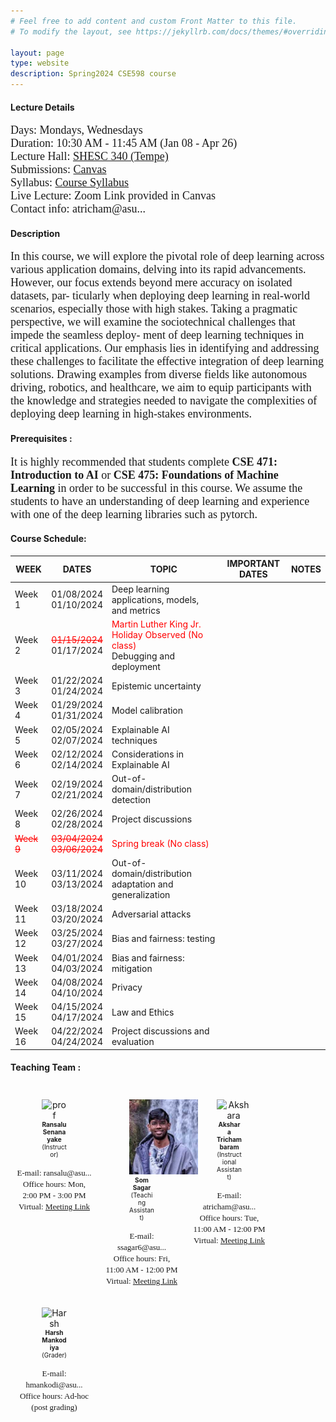 ```yaml
---
# Feel free to add content and custom Front Matter to this file.
# To modify the layout, see https://jekyllrb.com/docs/themes/#overriding-theme-defaults

layout: page
type: website
description: Spring2024 CSE598 course
---
```

#### Lecture Details 
<font size='4' face='Times New Roman'>Days: Mondays, Wednesdays<br>
Duration: 10:30 AM - 11:45 AM (Jan 08 - Apr 26)<br>
Lecture Hall: <a href='https://www.asu.edu/map/interactive/?psCode=SHESC' target='_blank'>SHESC 340 (Tempe)</a><br>
Submissions: <a href='https://canvas.asu.edu/courses/177191' target='_blank'>Canvas</a>
  <br>
Syllabus: <a href='https://canvas.asu.edu/courses/177191/files/folder/Syllabus' target='_blank'>Course Syllabus</a> <br>
Live Lecture: Zoom Link provided in Canvas <br>
Contact info: atricham@asu...
 </font>
  <br>
#### Description
<font size='4' face='Times New Roman'>In this course, we will explore the pivotal role of deep learning across various application domains, delving into its rapid advancements. However, our focus extends beyond mere accuracy on isolated datasets, par-
ticularly when deploying deep learning in real-world scenarios, especially those with high stakes. Taking
a pragmatic perspective, we will examine the sociotechnical challenges that impede the seamless deploy-
ment of deep learning techniques in critical applications. Our emphasis lies in identifying and addressing
these challenges to facilitate the effective integration of deep learning solutions. Drawing examples from
diverse fields like autonomous driving, robotics, and healthcare, we aim to equip participants with the
knowledge and strategies needed to navigate the complexities of deploying deep learning in high-stakes
environments. </font>
 <br>
#### Prerequisites : 
<font size='4' face='Times New Roman'>It is highly recommended that students complete <b>CSE 471: Introduction to AI </b> or <b>CSE 475: Foundations of Machine Learning </b> in order to be successful in this course. We assume the students to have an understanding of deep learning and experience with one of the deep learning libraries such as pytorch.</font>
 <br>
#### Course Schedule: 

| WEEK   | DATES |TOPIC                                  | IMPORTANT DATES | NOTES |
|----------|------|------------------------------------------|-----------|-------|
|Week 1| 01/08/2024 <br> 01/10/2024 | Deep learning applications, models, and metrics               |           |   |
|Week 2| <span style="color:red; text-decoration:line-through;">01/15/2024</span><br>01/17/2024 | <span style="color:red;">Martin Luther King Jr. Holiday Observed (No class)</span> <br> Debugging and deployment |           | |
|Week 3| 01/22/2024 <br>01/24/2024 | Epistemic uncertainty |         |      |
|Week 4| 01/29/2024 <br>01/31/2024 | Model calibration|  | |
|Week 5| 02/05/2024 <br> 02/07/2024 | Explainable AI techniques |           |  |
|Week 6| 02/12/2024 <br> 02/14/2024 |Considerations in Explainable AI  |    |   |
|Week 7| 02/19/2024 <br>02/21/2024 | Out-of-domain/distribution detection |     | |
|Week 8| 02/26/2024 <br>02/28/2024 | Project discussions |           |   |
|<span style="color:red; text-decoration:line-through;">Week 9</span>| <span style="color:red; text-decoration:line-through;">03/04/2024<br> 03/06/2024</span> |<span style="color:red;">Spring break (No class)</span> | | |
|Week 10| 03/11/2024 <br> 03/13/2024 | Out-of-domain/distribution adaptation and generalization  |           |    |
|Week 11| 03/18/2024 <br> 03/20/2024 | Adversarial attacks             |       |       |
|Week 12| 03/25/2024 <br> 03/27/2024 | Bias and fairness: testing  |           |       |
|Week 13| 04/01/2024 <br> 04/03/2024 | Bias and fairness: mitigation  |           |       |
|Week 14| 04/08/2024 <br> 04/10/2024 | Privacy |        |       |
|Week 15| 04/15/2024 <br> 04/17/2024 |Law and Ethics |  |       |
|Week 16| 04/22/2024 <br>  04/24/2024 | Project discussions and evaluation |   |      |






#### Teaching Team : <br>

<style>
  .person {
    padding: 10px;
    text-align: center;
    max-width: 120px; /* Adjust as needed */
  }
  
  .person img {
    max-width: 120px;
    max-height: 120px;
  }

  .person figcaption {
    font-size: 10px; /* Adjust the font size as needed */
  }
</style>

<div style="display: flex; flex-wrap: wrap;">
  <div class="person">
    <figure class="img-container">
      <img src="images/prof.jpeg" alt="prof">
      <figcaption><b>Ransalu Senanayake</b><br>(Instructor)</figcaption>
    </figure>
    <font size='2' face='Times New Roman'>
      E-mail: ransalu@asu...<br>
      Office hours: Mon, 2:00 PM - 3:00 PM<br>
      Virtual: <a href='https://asu.zoom.us/j/86384420994' target='_blank'>Meeting Link</a><br>
    </font>
  </div>

  <div class="person">
    <figure class="img-container">
      <img src="images/som.jpg" alt="Som Sagar">
      <figcaption><b>Som Sagar</b><br>(Teaching Assistant)</figcaption>
    </figure>
    <font size='2' face='Times New Roman'>
      E-mail: ssagar6@asu...<br>
      Office hours: Fri, 11:00 AM - 12:00 PM<br>
      Virtual: <a href='https://asu.zoom.us/j/2626337917' target='_blank'>Meeting Link</a><br>
    </font>
  </div>

  <div class="person">
    <figure class="img-container">
      <img src="images/akshara.jpeg" alt="Akshara">
      <figcaption><b>Akshara Trichambaram</b><br>(Instructional Assistant)</figcaption>
    </figure>
    <font size='2' face='Times New Roman'>
      E-mail: atricham@asu...<br>
      Office hours: Tue, 11:00 AM - 12:00 PM<br>
      Virtual: <a href='https://asu.zoom.us/j/83219364396' target='_blank'>Meeting Link</a><br>
    </font>
  </div>


  <div class="person">
    <figure class="img-container">
      <img src="images/harsh.jpg" alt="Harsh">
      <figcaption><b>Harsh Mankodiya</b><br>(Grader)</figcaption>
    </figure>
    <font size='2' face='Times New Roman'>
      E-mail: hmankodi@asu...<br>
      Office hours: Ad-hoc (post grading)
    </font>
  </div>
</div>
